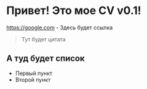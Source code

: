 # Привет! Это мое CV v0.1!
https://google.com - Здесь будет ссылка
> Тут будет цитата
## А туд будет список
* Первый пункт
* Второй пункт